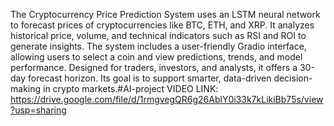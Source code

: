 The Cryptocurrency Price Prediction System uses an LSTM neural network to forecast prices of cryptocurrencies like BTC, ETH, and XRP. It analyzes historical price, volume, and technical indicators such as RSI and ROI to generate insights. The system includes a user-friendly Gradio interface, allowing users to select a coin and view predictions, trends, and model performance. Designed for traders, investors, and analysts, it offers a 30-day forecast horizon. Its goal is to support smarter, data-driven decision-making in crypto markets.#AI-project
VIDEO LINK:
https://drive.google.com/file/d/1rmgvegQR6g26AblY0i33k7kLikiBb75s/view?usp=sharing

